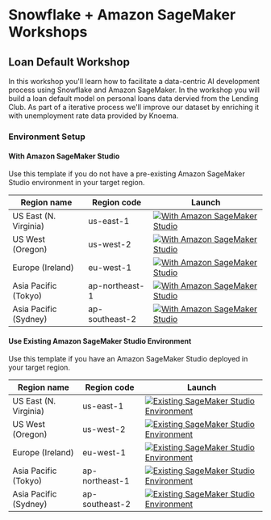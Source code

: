 # Snowflake + Amazon SageMaker Workshops

## Loan Default Workshop

In this workshop you'll learn how to facilitate a data-centric AI development process using Snowflake and Amazon SageMaker. In the workshop you will build a loan default model on personal loans data dervied from the Lending Club. As part of a iterative process we'll improve our dataset by enriching it with unemployment rate data provided by Knoema.

### Environment Setup
#### With Amazon SageMaker Studio
Use this template if you do not have a pre-existing Amazon SageMaker Studio environment in your target region.

Region name | Region code | Launch
--- | --- | ---
US East (N. Virginia) | us-east-1 | [![With Amazon SageMaker Studio](/images/deploy-to-aws.png)](https://console.aws.amazon.com/cloudformation/home?region=us-east-1#/stacks/new?stackName=snowflake-sagemaker-credit-risk-workshop&templateURL=https://snowflake-corp-se-workshop.s3.us-west-1.amazonaws.com/VHOL_Snowflake_Data_Wrangler/V2/cft/workshop-setup-w-studio.yml")
US West (Oregon)| us-west-2 | [![With Amazon SageMaker Studio](/images/deploy-to-aws.png)](https://console.aws.amazon.com/cloudformation/home?region=us-west-2#/stacks/new?stackName=snowflake-sagemaker-credit-risk-workshop&templateURL=https://snowflake-corp-se-workshop.s3.us-west-1.amazonaws.com/VHOL_Snowflake_Data_Wrangler/V2/cft/workshop-setup-w-studio.yml")
Europe (Ireland) | eu-west-1 | [![With Amazon SageMaker Studio](/images/deploy-to-aws.png)](https://console.aws.amazon.com/cloudformation/home?region=eu-west-1#/stacks/new?stackName=snowflake-sagemaker-credit-risk-workshop&templateURL=https://snowflake-corp-se-workshop.s3.us-west-1.amazonaws.com/VHOL_Snowflake_Data_Wrangler/V2/cft/workshop-setup-w-studio.yml")
Asia Pacific (Tokyo) | ap-northeast-1 | [![With Amazon SageMaker Studio](/images/deploy-to-aws.png)](https://console.aws.amazon.com/cloudformation/home?region=ap-northeast-1#/stacks/new?stackName=snowflake-sagemaker-credit-risk-workshop&templateURL=https://snowflake-corp-se-workshop.s3.us-west-1.amazonaws.com/VHOL_Snowflake_Data_Wrangler/V2/cft/workshop-setup-w-studio.yml")
Asia Pacific (Sydney) | ap-southeast-2 | [![With Amazon SageMaker Studio](/images/deploy-to-aws.png)](https://console.aws.amazon.com/cloudformation/home?region=ap-southeast-2#/stacks/new?stackName=snowflake-sagemaker-credit-risk-workshop&templateURL=https://snowflake-corp-se-workshop.s3.us-west-1.amazonaws.com/VHOL_Snowflake_Data_Wrangler/V2/cft/workshop-setup-w-studio.yml")

#### Use Existing Amazon SageMaker Studio Environment
Use this template if you have an Amazon SageMaker Studio deployed in your target region.

Region name | Region code | Launch
--- | --- | ---
US East (N. Virginia) | us-east-1 | [![Existing SageMaker Studio Environment](/images/deploy-to-aws.png)](https://console.aws.amazon.com/cloudformation/home?region=us-east-1#/stacks/new?stackName=snowflake-sagemaker-credit-risk-workshop&templateURL=https://snowflake-corp-se-workshop.s3.us-west-1.amazonaws.com/VHOL_Snowflake_Data_Wrangler/V2/cft/workshop-setup-no-studio.yml)
US West (Oregon)| us-west-2 | [![Existing SageMaker Studio Environment](/images/deploy-to-aws.png)](https://console.aws.amazon.com/cloudformation/home?region=us-west-2#/stacks/new?stackName=snowflake-sagemaker-credit-risk-workshop&templateURL=https://snowflake-corp-se-workshop.s3.us-west-1.amazonaws.com/VHOL_Snowflake_Data_Wrangler/V2/cft/workshop-setup-no-studio.yml)
Europe (Ireland) | eu-west-1 | [![Existing SageMaker Studio Environment](/images/deploy-to-aws.png)](https://console.aws.amazon.com/cloudformation/home?region=eu-west-1#/stacks/new?stackName=snowflake-sagemaker-credit-risk-workshop&templateURL=https://snowflake-corp-se-workshop.s3.us-west-1.amazonaws.com/VHOL_Snowflake_Data_Wrangler/V2/cft/workshop-setup-no-studio.yml)
Asia Pacific (Tokyo) | ap-northeast-1 | [![Existing SageMaker Studio Environment](/images/deploy-to-aws.png)](https://console.aws.amazon.com/cloudformation/home?region=ap-northeast-1#/stacks/new?stackName=snowflake-sagemaker-credit-risk-workshop&templateURL=https://snowflake-corp-se-workshop.s3.us-west-1.amazonaws.com/VHOL_Snowflake_Data_Wrangler/V2/cft/workshop-setup-no-studio.yml)
Asia Pacific (Sydney) | ap-southeast-2 | [![Existing SageMaker Studio Environment](/images/deploy-to-aws.png)](https://console.aws.amazon.com/cloudformation/home?region=ap-southeast-2#/stacks/new?stackName=snowflake-sagemaker-credit-risk-workshop&templateURL=https://snowflake-corp-se-workshop.s3.us-west-1.amazonaws.com/VHOL_Snowflake_Data_Wrangler/V2/cft/workshop-setup-no-studio.yml)
